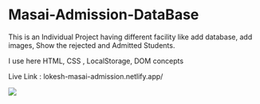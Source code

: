 # Masai-Admission-DataBase


This is an Individual Project having different facility like add database, add images, Show the rejected and Admitted Students.





I use here HTML, CSS , LocalStorage, DOM concepts


Live Link : lokesh-masai-admission.netlify.app/


<img src="https://miro.medium.com/max/875/1*-HK33ZnwNYx-QQxv4s0eFg.png"/>

